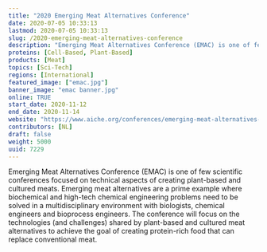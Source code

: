 ```yaml
---
title: "2020 Emerging Meat Alternatives Conference"
date: 2020-07-05 10:33:13
lastmod: 2020-07-05 10:33:13
slug: /2020-emerging-meat-alternatives-conference
description: "Emerging Meat Alternatives Conference (EMAC) is one of few scientific conferences focused on technical aspects of creating plant-based and cultured meats. Emerging meat alternatives are a prime example where biochemical and high-tech chemical engineering problems need to be solved in a multidisciplinary environment with biologists, chemical engineers and bioprocess engineers. The conference will focus on the technologies (and challenges) shared by plant-based and cultured meat alternatives to achieve the goal of creating protein-rich food that can replace conventional meat. "
proteins: [Cell-Based, Plant-Based]
products: [Meat]
topics: [Sci-Tech]
regions: [International]
featured_image: ["emac.jpg"]
banner_image: "emac banner.jpg"
online: TRUE
start_date: 2020-11-12
end_date: 2020-11-14
website: "https://www.aiche.org/conferences/emerging-meat-alternatives-conference/2020"
contributors: [NL]
draft: false
weight: 5000
uuid: 7229
---
```

<p>Emerging Meat Alternatives Conference (EMAC) is one of few scientific conferences focused on technical aspects of creating plant-based and cultured meats. Emerging meat alternatives are a prime example where biochemical and high-tech chemical engineering problems need to be solved in a multidisciplinary environment with biologists, chemical engineers and bioprocess engineers. The conference will focus on the technologies (and challenges) shared by plant-based and cultured meat alternatives to achieve the goal of creating protein-rich food that can replace conventional meat. </p>

